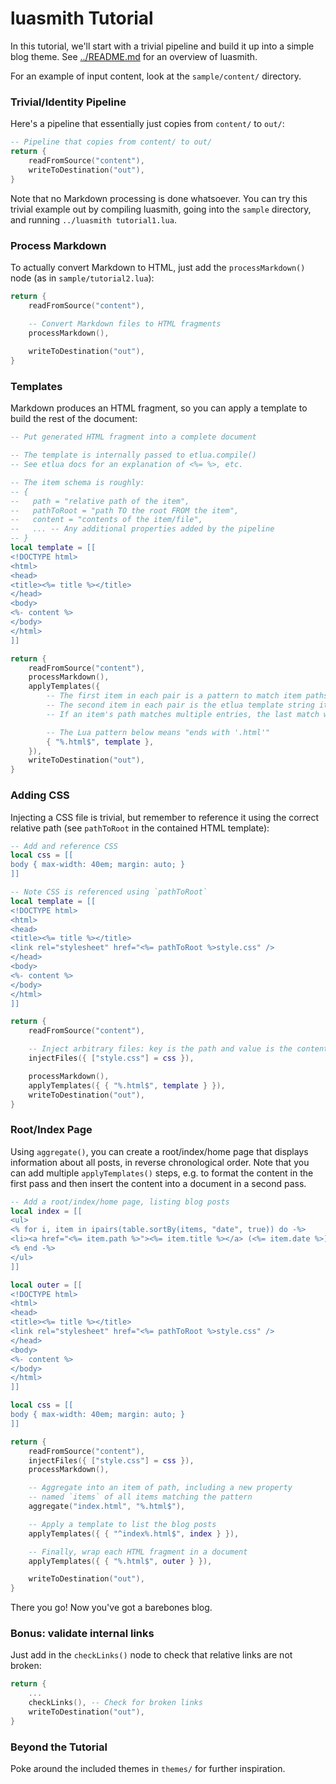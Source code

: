 # luasmith Tutorial
In this tutorial, we'll start with a trivial pipeline and build it up into a simple blog theme. See [../README.md](../README.md) for an overview of luasmith.

For an example of input content, look at the `sample/content/` directory.

### Trivial/Identity Pipeline
Here's a pipeline that essentially just copies from `content/` to `out/`:

```lua
-- Pipeline that copies from content/ to out/
return {
	readFromSource("content"),
	writeToDestination("out"),
}
```

Note that no Markdown processing is done whatsoever. You can try this trivial example out by compiling luasmith, going into the `sample` directory, and running `../luasmith tutorial1.lua`.

### Process Markdown
To actually convert Markdown to HTML, just add the `processMarkdown()` node (as in `sample/tutorial2.lua`):

```lua
return {
	readFromSource("content"),

	-- Convert Markdown files to HTML fragments
	processMarkdown(),
	
	writeToDestination("out"),
}
```

### Templates
Markdown produces an HTML fragment, so you can apply a template to build the rest of the document:

```lua
-- Put generated HTML fragment into a complete document

-- The template is internally passed to etlua.compile()
-- See etlua docs for an explanation of <%= %>, etc.

-- The item schema is roughly:
-- {
--   path = "relative path of the item",
--   pathToRoot = "path TO the root FROM the item",
--   content = "contents of the item/file",
--   ... -- Any additional properties added by the pipeline
-- }
local template = [[
<!DOCTYPE html>
<html>
<head>
<title><%= title %></title>
</head>
<body>
<%- content %>
</body>
</html>
]]

return {
	readFromSource("content"),
	processMarkdown(),
	applyTemplates({
		-- The first item in each pair is a pattern to match item paths
		-- The second item in each pair is the etlua template string itself
		-- If an item's path matches multiple entries, the last match wins

		-- The Lua pattern below means "ends with '.html'"
		{ "%.html$", template },
	}),
	writeToDestination("out"),
}
```

### Adding CSS
Injecting a CSS file is trivial, but remember to reference it using the correct relative path (see `pathToRoot` in the contained HTML template):

```lua
-- Add and reference CSS
local css = [[
body { max-width: 40em; margin: auto; }
]]

-- Note CSS is referenced using `pathToRoot`
local template = [[
<!DOCTYPE html>
<html>
<head>
<title><%= title %></title>
<link rel="stylesheet" href="<%= pathToRoot %>style.css" />
</head>
<body>
<%- content %>
</body>
</html>
]]

return {
	readFromSource("content"),

	-- Inject arbitrary files: key is the path and value is the content
	injectFiles({ ["style.css"] = css }),

	processMarkdown(),
	applyTemplates({ { "%.html$", template } }),
	writeToDestination("out"),
}
```

### Root/Index Page
Using `aggregate()`, you can create a root/index/home page that displays information about all posts, in reverse chronological order. Note that you can add multiple `applyTemplates()` steps, e.g. to format the content in the first pass and then insert the content into a document in a second pass.

```lua
-- Add a root/index/home page, listing blog posts
local index = [[
<ul>
<% for i, item in ipairs(table.sortBy(items, "date", true)) do -%>
<li><a href="<%= item.path %>"><%= item.title %></a> (<%= item.date %>)</li>
<% end -%>
</ul>
]]

local outer = [[
<!DOCTYPE html>
<html>
<head>
<title><%= title %></title>
<link rel="stylesheet" href="<%= pathToRoot %>style.css" />
</head>
<body>
<%- content %>
</body>
</html>
]]

local css = [[
body { max-width: 40em; margin: auto; }
]]

return {
	readFromSource("content"),
	injectFiles({ ["style.css"] = css }),
	processMarkdown(),

	-- Aggregate into an item of path, including a new property
	-- named `items` of all items matching the pattern
	aggregate("index.html", "%.html$"),

	-- Apply a template to list the blog posts
	applyTemplates({ { "^index%.html$", index } }),

	-- Finally, wrap each HTML fragment in a document
	applyTemplates({ { "%.html$", outer } }),

	writeToDestination("out"),
}
```

There you go! Now you've got a barebones blog.

### Bonus: validate internal links
Just add in the `checkLinks()` node to check that relative links are not broken:

```lua
return {
	...
	checkLinks(), -- Check for broken links
	writeToDestination("out"),
}
```

### Beyond the Tutorial
Poke around the included themes in `themes/` for further inspiration.
